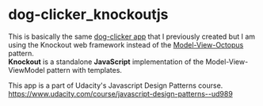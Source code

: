 # dog-clicker_knockoutjs

This is basically the same [dog-clicker app](https://github.com/michaelbretagne/dog_clicker) that I previously created but I am using the Knockout web framework instead of the [Model-View-Octopus](https://github.com/michaelbretagne/dog_clicker) pattern.<br>
**Knockout** is a standalone **JavaScript** implementation of the Model-View-ViewModel pattern with templates.

This app is a part of Udacity's Javascript Design Patterns course. 
https://www.udacity.com/course/javascript-design-patterns--ud989
